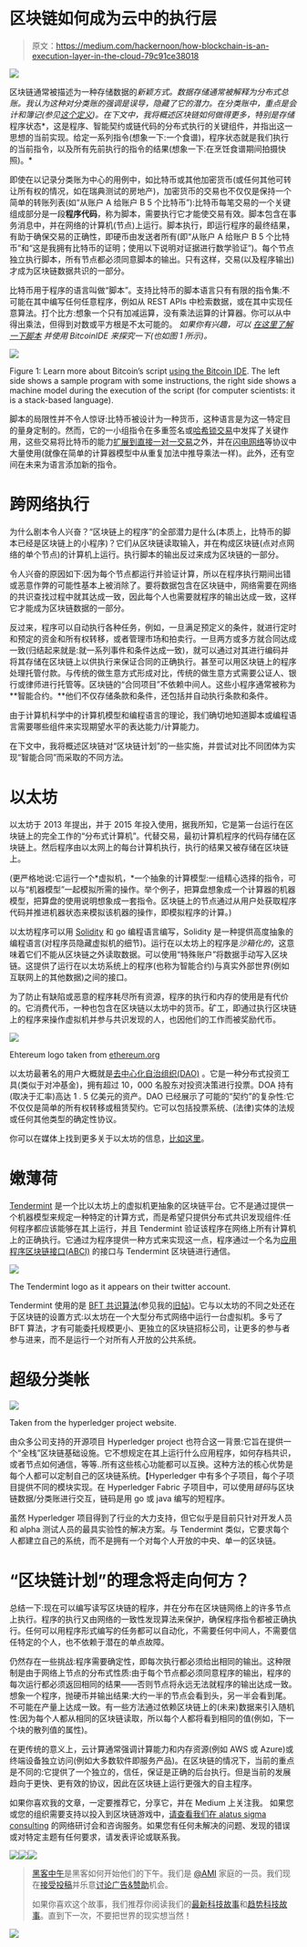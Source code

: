 # 区块链如何成为云中的执行层

> 原文：<https://medium.com/hackernoon/how-blockchain-is-an-execution-layer-in-the-cloud-79c91ce38018>

![](img/3fa496c03be009c265137abe78ee8b16.png)

区块链通常被描述为一种存储数据的*新颖方式。*数据存储通常被解释为分布式总账*。我认为这种对分类账的强调是误导，隐藏了它的潜力。在分类账中，重点是会计和簿记(参见[这个定义](http://www.dictionary.com/browse/ledger?r=75&src=ref&ch=dic))。在下文中，我将概述区块链如何做得更多，特别是存储*程序状态*，这是程序、智能契约或链代码的分布式执行的关键组件，并指出这一思想的当前实现。给定一系列指令(想象一下:一个食谱)，程序状态就是我们执行的当前指令，以及所有先前执行的指令的结果(想象一下:在烹饪食谱期间拍摄快照)。*

即使在以记录分类账为中心的用例中，如比特币或其他加密货币(或任何其他可转让所有权的情况，如在瑞典测试的房地产)，加密货币的交易也不仅仅是保持一个简单的转账列表(如“从账户 A 给账户 B 5 个比特币”):比特币每笔交易的一个关键组成部分是一段**程序代码**，称为脚本，需要执行它才能使交易有效。脚本包含在事务消息中，并在网络的计算机(节点)上运行。脚本执行，即运行程序的最终结果，有助于确保交易的正确性，即硬币由发送者所有(即“从账户 A 给账户 B 5 个比特币”和“这是我拥有比特币的证明；使用以下说明对证据进行数学验证”)。每个节点独立执行脚本，所有节点都必须同意脚本的输出。只有这样，交易(以及程序输出)才成为区块链数据共识的一部分。

比特币用于程序的语言叫做“脚本”。支持比特币的脚本语言只有有限的指令集:不可能在其中编写任何任意程序，例如从 REST APIs 中检索数据，或在其中实现任意算法。打个比方:想象一个只有加减运算，没有乘法运算的计算器。你可以从中得出乘法，但得到对数或平方根是不太可能的。
*如果你有兴趣，可以* [*在这里了解一下脚本*](http://davidederosa.com/basic-blockchain-programming/bitcoin-script-language-part-one/) *并使用 BitcoinIDE 来探究一下(也如图 1 所示)。*

![](img/ec367bbd157e710a4ffd58be1b802935.png)

Figure 1: Learn more about Bitcoin’s script [using the Bitcoin IDE](https://github.com/siminchen/bitcoinIDE). The left side shows a sample program with some instructions, the right side shows a machine model during the execution of the script (for computer scientists: it is a stack-based language).

脚本的局限性并不令人惊讶:比特币被设计为一种货币，这种语言是为这一特定目的量身定制的。然而，它的一小组指令在多重签名或[哈希锁交易](https://en.bitcoin.it/wiki/Hashlock)中发挥了关键作用，这些交易将比特币的能力[扩展到直接一对一交易](https://en.bitcoin.it/wiki/Contract)之外，并在[闪电网络](http://lightning.network/how-it-works/)等协议中大量使用(就像在简单的计算器模型中从重复加法中推导乘法一样)。此外，还有空间在未来为语言添加新的指令。

# 跨网络执行

为什么剧本令人兴奋？“区块链上的程序”的全部潜力是什么(本质上，比特币的脚本已经是区块链上的小程序)？它们从区块链读取输入，并在构成区块链(点对点网络的单个节点)的计算机上运行。执行脚本的输出反过来成为区块链的一部分。

令人兴奋的原因如下:因为每个节点都运行并验证计算，所以在程序执行期间出错或恶意作弊的可能性基本上被消除了。要将数据包含在区块链中，网络需要在网络的共识查找过程中就其达成一致，因此每个人也需要就程序的输出达成一致，这样它才能成为区块链数据的一部分。

反过来，程序可以自动执行各种任务，例如，一旦满足预定义的条件，就进行定时和预定的资金和所有权转移，或者管理市场和拍卖行。一旦两方或多方就合同达成一致(归结起来就是:就一系列事件和条件达成一致)，就可以通过对其进行编码并将其存储在区块链上以供执行来保证合同的正确执行。甚至可以用区块链上的程序处理托管付款。与传统的做生意方式形成对比，传统的做生意方式需要公证人、银行或律师进行托管等。区块链的“合同项目”不依赖中间人。这些小程序通常被称为**智能合约。**他们不仅存储条款和条件，还包括并自动执行条款和条件。

由于计算机科学中的计算机模型和编程语言的理论，我们确切地知道脚本或编程语言需要哪些组件来实现期望水平的表达能力/计算能力。

在下文中，我将概述区块链对“区块链计划”的一些实施，并尝试对比不同团体为实现“智能合同”而采取的不同方法。

# 以太坊

以太坊于 2013 年提出，并于 2015 年投入使用，据我所知，它是第一台运行在区块链上的完全工作的“分布式计算机”。代替交易，最初计算机程序的代码存储在区块链上。然后程序由以太网上的每台计算机执行，执行的结果又被存储在区块链上。

(更严格地说:它运行一个*虚拟机，*一个抽象的计算模型:一组精心选择的指令，可以与“机器模型”一起模拟所需的操作。举个例子，把算盘想象成一个计算器的机器模型，把算盘的使用说明想象成一套指令。区块链上的节点通过从用户处获取程序代码并推进机器状态来模拟该机器的操作，即模拟程序的计算。)

以太坊程序可以用 [Solidity](http://solidity.readthedocs.io/en/latest/) 和 go 编程语言编写，Solidity 是一种提供高度抽象的编程语言(对程序员隐藏虚拟机的细节)。运行在以太坊上的程序是*沙箱化的*，这意味着它们不能从区块链之外读取数据。可以使用“特殊账户”将数据手动写入区块链。这提供了运行在以太坊系统上的程序(也称为智能合约)与真实外部世界(例如互联网上的其他数据)之间的接口。

为了防止有缺陷或恶意的程序耗尽所有资源，程序的执行和内存的使用是有代价的。它消费代币，一种也包含在区块链以太坊中的货币。矿工，即通过执行区块链上的程序来操作虚拟机并参与共识发现的人，也因他们的工作而被奖励代币。

![](img/b37bfb8468dfedd7bd7ef599ad7cf908.png)

Ehtereum logo taken from [ethereum.org](http://ethereum.org)

以太坊最著名的用户大概就是[去中心化自治组织(DAO)](https://forum.daohub.org/) 。它是一种分布式投资工具(类似于对冲基金)，拥有超过 10，000 名股东对投资决策进行投票。DOA 持有(取决于汇率)高达 1 . 5 亿美元的资产。DAO 已经展示了可能的“契约”的复杂性:它不仅仅是简单的所有权转移或租赁契约。它可以包括投票系统、(法律)实体的法规或任何其他类型的确定性协议。

你可以在媒体上找到更多关于以太坊的信息，[比如这里](/@lstephanian/from-what-is-blockchain-to-building-a-blockchain-within-an-hour-4e738efc819d)。

# 嫩薄荷

[Tendermint](https://github.com/tendermint/) 是一个比以太坊上的虚拟机更抽象的区块链平台。它不是通过提供一个机器模型来规定一种特定的计算方式，而是希望只提供分布式共识发现组件:任何程序都应该能够在其上运行，并且 Tendermint 验证该程序在网络上所有计算机上的正确执行。它通过为程序提供一种方式来实现这一点，程序通过一个名为[应用程序区块链接口(ABCI)](https://tendermint.com/blog/abci-the-application-blockchain-interface) 的接口与 Tendermint 区块链进行通信。

![](img/d0d784f3c2e72d83d1208bc1256df80f.png)

The Tendermint logo as it appears on their twitter account.

Tendermint 使用的是 [BFT 共识算法](https://tendermint.com/intro/consensus-overview)(参见我的[旧帖](/@chrshmmmr/consensus-in-blockchain-systems-in-short-691fc7d1fefe))。它与以太坊的不同之处还在于区块链的设置方式:以太坊在一个大型分布式网络中运行一台虚拟机。多亏了 BFT 算法，才有可能委托规模更小、更独立的区块链招标公司，让更多的参与者参与进来，而不是运行一个对所有人开放的公共系统。

# 超级分类帐

![](img/f5f78c465961a6ea1e99f3ea56214b69.png)

Taken from the hyperledger project website.

由众多公司支持的开源项目 Hyperledger project 也符合这一背景:它旨在提供一个“全栈”区块链基础设施。它不想规定在其上运行什么应用程序，如何存档共识，或者节点如何通信，等等..所有这些核心功能都可以互换。这种方法的核心优势是每个人都可以定制自己的区块链系统。【Hyperledger 中有多个子项目，每个子项目提供不同的模块实现。在 Hyperledger Fabric 子项目中，可以使用*链码*与区块链数据/分类账进行交互，链码是用 go 或 java 编写的短程序。

虽然 Hyperledger 项目得到了行业的大力支持，但它似乎是目前只针对开发人员和 alpha 测试人员的最具实验性的解决方案。与 Tendermint 类似，它要求每个人都建立自己的系统，而不是拥有一个对每个人开放的中央、单一的区块链。

# “区块链计划”的理念将走向何方？

总结一下:现在可以编写读写区块链的程序，并在分布在区块链网络上的许多节点上执行。程序的执行又由网络的一致性发现算法来保护，确保程序指令都被正确执行。任何可以用程序形式编写的任务都可以自动化，不需要任何中间人，不需要信任特定的个人，也不依赖于潜在的单点故障。

仍然存在一些挑战:程序需要确定性，即每次执行都必须给出相同的输出。这种限制是由于网络上节点的分布式性质:由于每个节点都必须同意程序的输出，程序的每次运行都必须返回相同的结果——否则节点将永远无法就程序的输出达成一致。想象一个程序，抛硬币并输出结果:大约一半的节点会看到头，另一半会看到尾。不可能在产量上达成一致。有一些方法通过依赖区块链上的(未来)数据来引入随机性:因为每个人都从相同的区块链读取，所以每个人都将看到相同的值(例如，下一个块的散列值的属性)。

在更传统的意义上，云计算通常强调计算能力和内存资源(例如 AWS 或 Azure)或终端设备独立访问(例如大多数软件即服务产品)。在区块链的情况下，当前的重点是不同的:它提供了一个独立的，信任，保证是正确的后台执行。但是当前的发展趋向于更快、更有效的协议，因此在区块链上运行更强大的自主程序。

如果你喜欢我的文章，一定要推荐它，分享它，并在 Medium 上关注我。
如果您或您的组织需要支持以投入到区块链游戏中，[请查看我们在 alatus sigma consulting](https://digitaled.alatus.tech) 的网络研讨会和咨询服务。如果您有任何未解决的问题、发现的错误或对特定主题有任何要求，请发表评论或联系我。

[![](img/50ef4044ecd4e250b5d50f368b775d38.png)](http://bit.ly/HackernoonFB)[![](img/979d9a46439d5aebbdcdca574e21dc81.png)](https://goo.gl/k7XYbx)[![](img/2930ba6bd2c12218fdbbf7e02c8746ff.png)](https://goo.gl/4ofytp)

> [黑客中午](http://bit.ly/Hackernoon)是黑客如何开始他们的下午。我们是 [@AMI](http://bit.ly/atAMIatAMI) 家庭的一员。我们现在[接受投稿](http://bit.ly/hackernoonsubmission)并乐意[讨论广告&赞助](mailto:partners@amipublications.com)机会。
> 
> 如果你喜欢这个故事，我们推荐你阅读我们的[最新科技故事](http://bit.ly/hackernoonlatestt)和[趋势科技故事](https://hackernoon.com/trending)。直到下一次，不要把世界的现实想当然！

![](img/be0ca55ba73a573dce11effb2ee80d56.png)